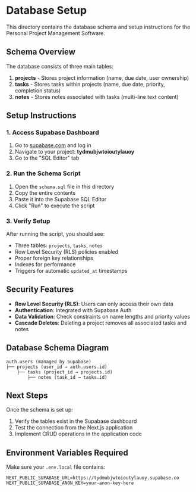 # Database Setup

This directory contains the database schema and setup instructions for the Personal Project Management Software.

## Schema Overview

The database consists of three main tables:

1. **projects** - Stores project information (name, due date, user ownership)
2. **tasks** - Stores tasks within projects (name, due date, priority, completion status)
3. **notes** - Stores notes associated with tasks (multi-line text content)

## Setup Instructions

### 1. Access Supabase Dashboard

1. Go to [supabase.com](https://supabase.com) and log in
2. Navigate to your project: **tydmubjwtoioutylauoy**
3. Go to the "SQL Editor" tab

### 2. Run the Schema Script

1. Open the `schema.sql` file in this directory
2. Copy the entire contents
3. Paste it into the Supabase SQL Editor
4. Click "Run" to execute the script

### 3. Verify Setup

After running the script, you should see:

- Three tables: `projects`, `tasks`, `notes`
- Row Level Security (RLS) policies enabled
- Proper foreign key relationships
- Indexes for performance
- Triggers for automatic `updated_at` timestamps

## Security Features

- **Row Level Security (RLS)**: Users can only access their own data
- **Authentication**: Integrated with Supabase Auth
- **Data Validation**: Check constraints on name lengths and priority values
- **Cascade Deletes**: Deleting a project removes all associated tasks and notes

## Database Schema Diagram

```
auth.users (managed by Supabase)
├── projects (user_id → auth.users.id)
    ├── tasks (project_id → projects.id)
        ├── notes (task_id → tasks.id)
```

## Next Steps

Once the schema is set up:

1. Verify the tables exist in the Supabase dashboard
2. Test the connection from the Next.js application
3. Implement CRUD operations in the application code

## Environment Variables Required

Make sure your `.env.local` file contains:

```
NEXT_PUBLIC_SUPABASE_URL=https://tydmubjwtoioutylauoy.supabase.co
NEXT_PUBLIC_SUPABASE_ANON_KEY=your-anon-key-here
``` 
